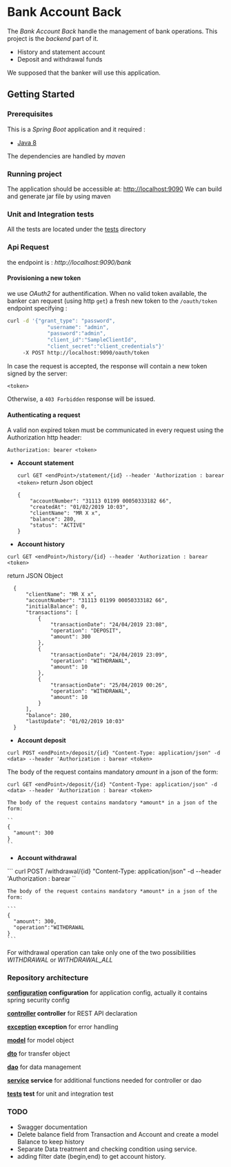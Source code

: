 # Bank Account Back

The *Bank Account Back* handle the management of bank operations. This project is the *backend* part of it.

- History and statement account
- Deposit and withdrawal funds

We supposed that the banker will use this application.

## Getting Started

### Prerequisites
This is a *Spring Boot* application and it required :

- [Java 8](https://www.oracle.com/technetwork/java/javaee/downloads/jdk8-downloads-2133151.html)

The dependencies are handled by *maven*

### Running project
The application should be accessible at: [http://localhost:9090]()
We can build and generate jar file by using maven

### Unit and Integration tests

All the tests are located under the [tests](src/test) directory

### Api Request
the endpoint is : *http://localhost:9090/bank*

#### Provisioning a new token
we use *OAuth2* for authentification.
When no valid token available, the banker can request (using http `get`) a fresh new token to the `/oauth/token` endpoint specifying :

```bash
curl -d '{"grant_type": "password",
             "username": "admin",
             "password":"admin",
             "client_id":"SampleClientId",
             "client_secret":"client_credentials"}' 
     -X POST http://localhost:9090/oauth/token
```

In case the request is accepted, the response will contain a new token signed by the server:

```
<token>
```

Otherwise, a `403 Forbidden` response will be issued.

#### Authenticating a request

A valid non expired token must be communicated in every request using the Authorization http header:

```
Authorization: bearer <token>
```

- **Account statement**  

  ```curl GET <endPoint>/statement/{id} --header 'Authorization : barear <token>```
  return Json object
  
  ```
  {
      "accountNumber": "31113 01199 00050333182 66",
      "createdAt": "01/02/2019 10:03",
      "clientName": "MR X x",
      "balance": 280,
      "status": "ACTIVE"
  }
  
  ```

  
- **Account history**  

 ``curl GET <endPoint>/history/{id} --header 'Authorization : barear <token> ``
 
 return JSON Object
   ```
     {
         "clientName": "MR X x",
         "accountNumber": "31113 01199 00050333182 66",
         "initialBalance": 0,
         "transactions": [
             {
                 "transactionDate": "24/04/2019 23:08",
                 "operation": "DEPOSIT",
                 "amount": 300
             },
             {
                 "transactionDate": "24/04/2019 23:09",
                 "operation": "WITHDRAWAL",
                 "amount": 10
             },
             {
                 "transactionDate": "25/04/2019 00:26",
                 "operation": "WITHDRAWAL",
                 "amount": 10
             }
         ],
         "balance": 280,
         "lastUpdate": "01/02/2019 10:03"
     }
   ```

- **Account deposit**  

 ```curl POST <endPoint>/deposit/{id} "Content-Type: application/json" -d <data> --header 'Authorization : barear <token>```
 
  The body of the request contains mandatory *amount* in a json of the form:
  
   ``
   curl GET <endPoint>/deposit/{id} "Content-Type: application/json" -d <data> --header 'Authorization : barear <token>
   ``
   
    The body of the request contains mandatory *amount* in a json of the form:
  
    ``
    {
      "amount": 300
    }
    ``
  
  - **Account withdrawal**  
  
   ``` curl POST <endPoint>/withdrawal/{id} "Content-Type: application/json" -d <data> --header 'Authorization : barear <token> ``
   
    The body of the request contains mandatory *amount* in a json of the form:
  
    ```
    {
      "amount": 300,
      "operation":"WITHDRAWAL
    } 
    ```
    
For withdrawal operation can take only one of the two possibilities *WITHDRAWAL* or *WITHDRAWAL_ALL*

### Repository architecture

**[configuration](src/main/java/com/sg/bankaccountback/configuration) configuration** for application config, actually it contains spring security config

**[controller](src/main/java/com/sg/bankaccountback/controller) controller** for REST API declaration

**[exception](src/main/java/com/sg/bankaccountback/exception) exception** for error handling

**[model](src/main/java/com/sg/bankaccountback/model)** for model object

**[dto](src/main/java/com/sg/bankaccountback/dto)** for transfer object

**[dao](src/main/java/com/sg/bankaccountback/dao)** for data management

**[service](src/main/java/com/sg/bankaccountback/service) service** for additional functions needed for controller or dao

**[tests](src/main/java/com/sg/bankaccountback/test) test** for unit and integration test

### TODO
- Swagger documentation
- Delete balance field from Transaction and Account and create a model Balance to keep history
- Separate Data treatment and checking condition using service.
- adding filter date (begin,end) to get account history.